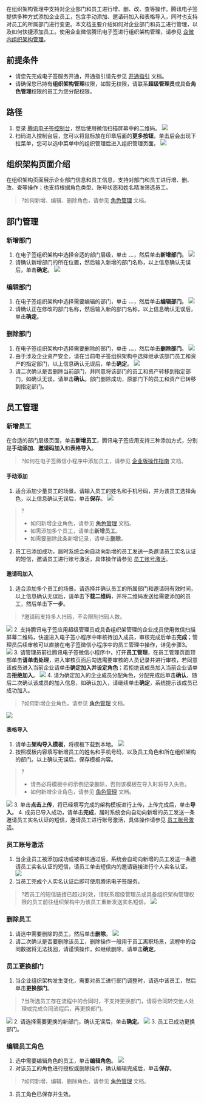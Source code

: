 在组织架构管理中支持对企业部门和员工进行增、删、改、查等操作。腾讯电子签提供多种方式添加企业员工，包含手动添加、邀请码加入和表格导入，同时也支持对员工的所属部门进行变更。本文档主要介绍如何对企业部门和员工进行管理，以及如何快捷添加员工。使用企业微信腾讯电子签进行组织架构管理，请参见 [企微内组织架构管理](https://cloud.tencent.com/document/product/1323/81955)。

## 前提条件
- 请您先完成电子签服务开通，开通指引请先参见 [开通指引](https://cloud.tencent.com/document/product/1323/65907) 文档。
- 请确保您已持有**组织架构管理**权限，如暂无权限，请联系**超级管理员**或具备**角色管理**权限的员工为您分配权限。

## 路径

1. 登录 [腾讯电子签控制台](https://ess.tencent.cn/)，然后使用微信扫描屏幕中的二维码。
![](https://qcloudimg.tencent-cloud.cn/raw/ab867bdde4b22126a4435b107b83a5f6.png)
2. 扫码进入控制台后，您可以将鼠标放在印章后面的**更多按钮**，单击后会出现下拉菜单，您可以选中菜单中的组织管理后进入组织管理页面。
  ![](https://qcloudimg.tencent-cloud.cn/raw/daf73e4e404780de0176f72d5e63f961.png)


## 组织架构页面介绍
在组织架构页面展示企业部门信息和员工信息，支持对部门和员工进行增、删、改、查等操作；也支持根据角色类型、账号状态和姓名精准筛选员工。
>?如何新增、编辑、删除角色，请参见 [角色管理](https://cloud.tencent.com/document/product/1323/61355) 文档。


## 部门管理

### 新增部门

1. 在电子签组织架构中选择合适的部门层级，单击 **...**，然后单击**新增部门**。
![](https://qcloudimg.tencent-cloud.cn/raw/740cdf958e4026ad9733fd3ed7628059.png)
2. 请确认新增部门的所在位置，然后输入新增的部门名称，以上信息确认无误后，单击**确定**。
![](https://qcloudimg.tencent-cloud.cn/raw/b73e70a0b5778e7de1be51a60eab884f.png)


### 编辑部门
1. 在电子签组织架构中选择需要编辑的部门，单击 **...**，然后单击**编辑部门**。
![](https://qcloudimg.tencent-cloud.cn/raw/778bbe0583e83be15f91c17e088c20ea.png)
2. 请确认正在修改的部门名称，然后输入新的部门名称，以上信息确认无误后，单击**确定**。



### 删除部门

1. 在电子签组织架构中选择需要删除的部门，单击 **...**，然后单击**删除部门**。
![](https://qcloudimg.tencent-cloud.cn/raw/7607bb475abc3da30dc602bac059683c.png)
2. 由于涉及企业资产安全，请在当前电子签组织架构中选择继承该部门员工和资产的指定部门，以上信息确认无误后，单击**确定**。
![](https://qcloudimg.tencent-cloud.cn/raw/4e9dbd91ad24a539b072796a0df25f7a.png)
3. 请二次确认是否删除当前部门，并同意将该部门的员工和资产转移到指定部门，如确认无误，请单击**确认**。部门删除成功，原部门下的员工和资产已转移到指定部门。


## 员工管理

### 新增员工

在合适的部门层级页面，单击**新增员工**，腾讯电子签应用支持三种添加方式，分别是**手动添加**、**邀请码加入**和**表格导入**。

>?如何在电子签微信小程序中添加员工，请参见 [企业版操作指南](https://cloud.tencent.com/document/product/1323/67434#.E4.BA.BA.E5.91.98.E7.AE.A1.E7.90.86) 文档。

#### 手动添加

1. 适合添加少量员工的场景。请输入员工的姓名和手机号码，并为该员工选择角色，以上信息确认无误后，单击**保存**。
![](https://qcloudimg.tencent-cloud.cn/raw/f7b6bd81fbd6321cba5290c95dd44e15.png)
>?
>
>- 如何新增企业角色，请参见 [角色管理](https://cloud.tencent.com/document/product/1323/61355) 文档。
>- 如需添加多个员工，请单击**新增员工**。
>- 如需要删除此条新增记录，请单击**删除**。

2. 员工已添加成功，届时系统会向自动向新增的员工发送一条邀请员工实名认证的短信，邀请员工进行账号激活，具体操作请参见 [员工账号激活](#Employee-account-activation)。


#### 邀请码加入

1. 适合添加多个员工的场景。请选择并确认员工的所属部门和邀请码有效时间，以上信息确认无误后，请单击**下载二维码**，并将二维码发送给需要添加的员工，然后单击**下一步**。
>?邀请码支持多人扫码，不会限制扫码人数。
>
![](https://qcloudimg.tencent-cloud.cn/raw/185ba526e6d1098c767f9d5cf4432554.png)
2. 支持腾讯电子签应用超级管理员或具备组织架管理的企业成员使用微信扫描屏幕二维码，快速进入电子签小程序中审核待加入成员，审核完成后单击**完成**；管理员后续审核可以直接在电子签微信小程序中的员工管理中操作，详见步骤3。
![](https://qcloudimg.tencent-cloud.cn/raw/dda5d69ff404ee7bc5783fc193ed1950.png)
3. 请管理员前往腾讯电子签微信小程序中，打开**员工管理**，在员工管理页面顶部单击**请单击处理**，进入审核页面后勾选需要审核的人员记录并进行审核，若同意该成员进入当前企业请单击**确定加入并设定角色**；若拒绝该成员加入当前企业请单击**拒绝加入**。
![](https://qcloudimg.tencent-cloud.cn/raw/14c6f71eec27942a9a2ca4ca1018681b.png)
4. 请为确定加入的企业成员分配角色，分配完成后单击**确认**，随后二次确认该成员的加入信息，如确认加入，请继续单击**确定**，系统提示该成员已成功加入。
>?如何新增企业角色，请参见 [角色管理](https://cloud.tencent.com/document/product/1323/61355) 文档。
>
![](https://qcloudimg.tencent-cloud.cn/raw/d927f455146a1ccaadfc9be60a3112ff.png)

#### 表格导入
1. 请单击**架构导入模板**，将模板下载到本地。
![](https://qcloudimg.tencent-cloud.cn/raw/37918b88a6e3341461f8bb0cb8a03d24.png)
2. 按照模板内容填写新增员工的姓名和手机号码，以及员工角色和所在组织架构的部门。以上确认无误后，保存模板内容。
>?
>- 请务必将模板中的示例记录删除，否则该模板在导入时将导入失败。
>- 如何新增企业角色，请参见 [角色管理](https://cloud.tencent.com/document/product/1323/61355) 文档。
>
![](https://qcloudimg.tencent-cloud.cn/raw/1a74024fff984632264590419e3b1916.png)
3. 单击**点击上传**，将已经填写完成的架构模板进行上传，上传完成后，单击**导入**。
4. 成员已导入成功，请单击**完成**，届时系统会向自动向新增的员工发送一条邀请员工实名认证的短信，邀请员工进行账号激活，具体操作请参见 [员工账号激活](#Employee-account-activation)。


[](id:Employee-account-activation)
### 员工账号激活
1. 当企业员工被添加成功或被审核通过后，系统会自动向新增的员工发送一条邀请员工实名认证的短信，请员工单击短信内的邀请链接进行个人实名认证。
![](https://qcloudimg.tencent-cloud.cn/raw/f4f066098b1fbd9a72c0d314801859bd.png)
2. 当员工完成个人实名认证后即可使用腾讯电子签服务。
>?若员工的短信链接已超过时效，请联系超级管理员或具备组织架构管理权限的员工前往组织架构中为该员工重新发送实名短信。
![](https://qcloudimg.tencent-cloud.cn/raw/67381994402be38104579de785726399.png)

### 删除员工

1. 请选中需要删除的员工，然后单击**删除**。
![](https://qcloudimg.tencent-cloud.cn/raw/11735a339d7089405b22e9802d43da56.png)
2. 请二次确认是否要删除该员工，删除操作一般用于员工离职场景，流程中的合同数据将无法找回，请谨慎操作，如继续删除，请单击**确定**。


### 员工更换部门
1. 当企业组织架构发生变化，需要对员工进行部门调整时，请选中该员工，然后单击**更换部门**。
>?当所选员工存在流程中的合同时，不支持更换部门，请将合同转交他人处理或完成合同流程后，再更换部门。
>
![](https://qcloudimg.tencent-cloud.cn/raw/b9813485315f7b8d8ed7d8594aa5c925.png)
2. 请选择需要更换的新部门，确认无误后，单击**确定**。
![](https://qcloudimg.tencent-cloud.cn/raw/f84b7ddb783c9955142ad661b4ad1a67.png)
3. 员工已成功更换部门。


### 编辑员工角色
1. 选中需要编辑角色的员工，单击**编辑角色**。
![](https://qcloudimg.tencent-cloud.cn/raw/a3fc32519c4562b6d843b1d523e1c2d6.png)
2. 对该员工的角色进行授权或删除操作，确认编辑完成后，单击**保存**。
>?如何新增、编辑、删除角色，请参见 [角色管理](https://cloud.tencent.com/document/product/1323/61355) 文档。
3. 员工角色已保存并生效。
